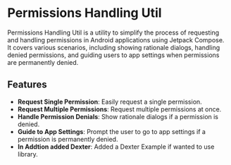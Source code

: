 # Permissions Handling Util

Permissions Handling Util is a utility to simplify the process of requesting and handling permissions in Android applications using Jetpack Compose. It covers various scenarios, including showing rationale dialogs, handling denied permissions, and guiding users to app settings when permissions are permanently denied.

## Features

- **Request Single Permission**: Easily request a single permission.
- **Request Multiple Permissions**: Request multiple permissions at once.
- **Handle Permission Denials**: Show rationale dialogs if a permission is denied.
- **Guide to App Settings**: Prompt the user to go to app settings if a permission is permanently denied.
- **In Addtion added Dexter**: Added a Dexter Example if wanted to use library.
